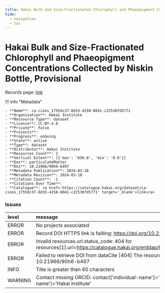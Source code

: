 ```yaml
---
title: Hakai Bulk and Size-Fractionated Chlorophyll and Phaeopigment Concentrations Collected by Niskin Bottle, Provisional
hide:
  - navigation
  - toc
---
```


# Hakai Bulk and Size-Fractionated Chlorophyll and Phaeopigment Concentrations Collected by Niskin Bottle, Provisional

Records page: <a href='https://catalogue.hakai.org/dataset/ca-cioos_1755dc37-8d33-4158-8041-c22536fd5771' target='_blank'>link</a>

<div id='map'></div>

!!! info "Metadata"
    
    - **Name**: ca-cioos_1755dc37-8d33-4158-8041-c22536fd5771 
    - **Organization**: Hakai Institute 
    - **Ressource Type**: dataset 
    - **Licence**: CC-BY-4.0 
    - **Private**: False 
    - **Projects**:  
    - **Progress**: onGoing 
    - **State**: active 
    - **Type**: dataset 
    - **Distributor**: Hakai Institute 
    - **Resources Count**: 2 
    - **Vertical Extent**: [{'max': '650.0', 'min': '0.0'}] 
    - **Eov**: particulateMatter 
    - **Doi**: 10.21966/90h6-b497 
    - **Metadata Publication**: 2024-03-18 
    - **Metadata Revision**: 2024-03-18 
    - **Citation Count**: -1 
    - **Citations Over Time**:  
    - **Catalogue**: <a href='https://catalogue.hakai.org/dataset/ca-cioos_1755dc37-8d33-4158-8041-c22536fd5771' target='_blank'>link</a> 

### Issues

| level   | message                                                                                                                                        |
|:--------|:-----------------------------------------------------------------------------------------------------------------------------------------------|
| ERROR   | No projects associated                                                                                                                         |
| ERROR   | Record DOI HTTPS link is failling: https://doi.org/10.21966/90h6-b497 status_code=404                                                          |
| ERROR   | Invalid resources.url.status_code: 404 for resources[1].url=https://catalogue.hakai.org/erddap/tabledap/HakaiChlorophyllSampleProvisional.html |
| ERROR   | Failed to retrieve DOI from dataCite [404] The resource you are looking for doesn't exist.: 10.21966/90h6-b497                                 |
| INFO    | Title is greater than 60 characters                                                                                                            |
| WARNING | Contact missing ORCID: contact['individual-name']='Fedje, Bryn' contact.get('organisation-name')='Hakai Institute'                             |

<script>
   document.addEventListener("DOMContentLoaded", function() {
    var map = L.map('map').setView([51.505, -125.09], 5);
    L.tileLayer('https://tile.openstreetmap.org/{z}/{x}/{y}.png', {
        maxZoom: 19,
        attribution: '&copy; <a href="http://www.openstreetmap.org/copyright">OpenStreetMap</a>'
    }).addTo(map);
    var geojsonFeature = {
        "type": "Feature",
        "properties": {
            "name" : "Hakai Bulk and Size-Fractionated Chlorophyll and Phaeopigment Concentrations Collected by Niskin Bottle, Provisional"
        },
        "geometry": {'type': 'Polygon', 'coordinates': [[[-128.5, 52.27], [-127.4, 52.21], [-127.2, 51.66], [-125.6, 51.13], [-124.8, 50.96], [-124.1, 50.43], [-124.7, 49.98], [-124.9, 49.8], [-126.7, 50.45], [-128.1, 51.37], [-128.4, 51.69], [-128.5, 52.27]]]}
    }
    L.geoJSON(geojsonFeature).addTo(map);
   })
</script>